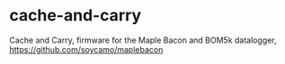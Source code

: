 cache-and-carry
===============

Cache and Carry, firmware for the Maple Bacon and BOM5k datalogger, https://github.com/soycamo/maplebacon
